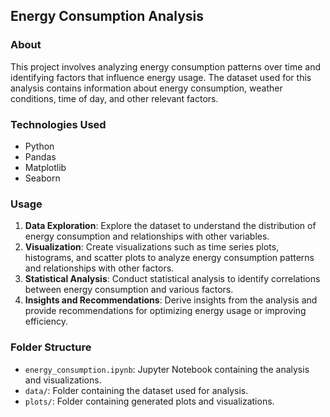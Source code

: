 ## Energy Consumption Analysis

### About

This project involves analyzing energy consumption patterns over time and identifying factors that influence energy usage. The dataset used for this analysis contains information about energy consumption, weather conditions, time of day, and other relevant factors.

### Technologies Used

- Python
- Pandas
- Matplotlib
- Seaborn

### Usage

1. **Data Exploration**: Explore the dataset to understand the distribution of energy consumption and relationships with other variables.
2. **Visualization**: Create visualizations such as time series plots, histograms, and scatter plots to analyze energy consumption patterns and relationships with other factors.
3. **Statistical Analysis**: Conduct statistical analysis to identify correlations between energy consumption and various factors.
4. **Insights and Recommendations**: Derive insights from the analysis and provide recommendations for optimizing energy usage or improving efficiency.

### Folder Structure

- `energy_consumption.ipynb`: Jupyter Notebook containing the analysis and visualizations.
- `data/`: Folder containing the dataset used for analysis.
- `plots/`: Folder containing generated plots and visualizations.
